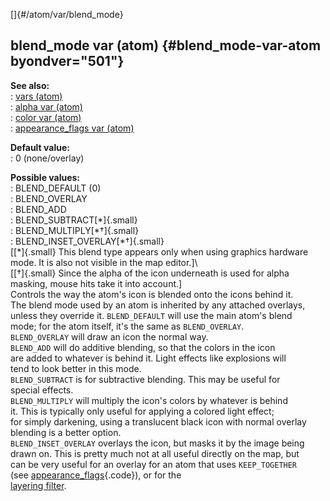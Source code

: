 []{#/atom/var/blend_mode}    
## blend_mode var (atom) {#blend_mode-var-atom byondver="501"}    
**See also:**    
:   [vars (atom)](ref/atom/var)    
:   [alpha var (atom)](ref/atom/var/alpha)    
:   [color var (atom)](ref/atom/var/color)    
:   [appearance_flags var (atom)](ref/atom/var/appearance_flags)    
<!-- -->    
**Default value:**    
:   0 (none/overlay)    
<!-- -->    
**Possible values:**    
:   BLEND_DEFAULT (0)    
:   BLEND_OVERLAY    
:   BLEND_ADD    
:   BLEND_SUBTRACT[\*]{.small}    
:   BLEND_MULTIPLY[\*†]{.small}    
:   BLEND_INSET_OVERLAY[\*†]{.small}    
\[[\*]{.small} This blend type appears only when using graphics hardware    
mode. It is also not visible in the map editor.\]\    
\[[†]{.small} Since the alpha of the icon underneath is used for alpha    
masking, mouse hits take it into account.\]    
Controls the way the atom\'s icon is blended onto the icons behind it.    
The blend mode used by an atom is inherited by any attached overlays,    
unless they override it. `BLEND_DEFAULT` will use the main atom\'s blend    
mode; for the atom itself, it\'s the same as `BLEND_OVERLAY`.    
`BLEND_OVERLAY` will draw an icon the normal way.    
`BLEND_ADD` will do additive blending, so that the colors in the icon    
are added to whatever is behind it. Light effects like explosions will    
tend to look better in this mode.    
`BLEND_SUBTRACT` is for subtractive blending. This may be useful for    
special effects.    
`BLEND_MULTIPLY` will multiply the icon\'s colors by whatever is behind    
it. This is typically only useful for applying a colored light effect;    
for simply darkening, using a translucent black icon with normal overlay    
blending is a better option.    
`BLEND_INSET_OVERLAY` overlays the icon, but masks it by the image being    
drawn on. This is pretty much not at all useful directly on the map, but    
can be very useful for an overlay for an atom that uses `KEEP_TOGETHER`    
(see [appearance_flags](ref/atom/var/appearance_flags){.code}), or for the    
[layering filter](ref/%7Bnotes%7D/filters/layer).  